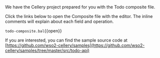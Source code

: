 We have the Cellery project prepared for you with the Todo composite file.  

Click the links below to open the Composite file with the editor. The inline comments will explain about each field and operation.

`todo-composite.bal`{{open}}  

If you are interested, you can find the sample source code at [https://github.com/wso2-cellery/samples](https://github.com/wso2-cellery/samples/tree/master/src/todo-api)
